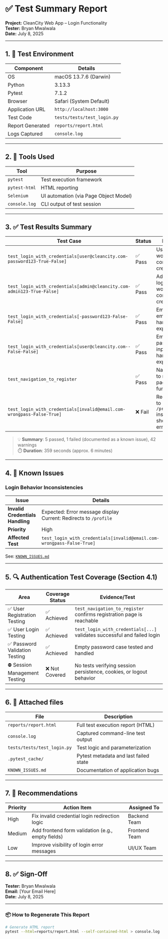 # ✅ Test Summary Report

**Project:** CleanCity Web App – Login Functionality  
**Tester:** Bryan Mwalwala  
**Date:** July 8, 2025  

---

## 1. 🔧 Test Environment

| Component           | Details                                |
|---------------------|----------------------------------------|
| OS                  | macOS 13.7.6 (Darwin)                  |
| Python              | 3.13.3                                 |
| Pytest              | 7.1.2                                  |
| Browser             | Safari (System Default)                |
| Application URL     | `http://localhost:3000`                |
| Test Code           | `tests/tests/test_login.py`            |
| Report Generated    | `reports/report.html`                  |
| Logs Captured       | `console.log`                          |

---

## 2. 🧪 Tools Used

| Tool              | Purpose                                |
|-------------------|----------------------------------------|
| `pytest`          | Test execution framework               |
| `pytest-html`     | HTML reporting                         |
| `Selenium`        | UI automation (via Page Object Model)  |
| `console.log`     | CLI output of test session             |

---

## 3. ✅ Test Results Summary

| Test Case                                                                 | Status  | Notes                                                |
|---------------------------------------------------------------------------|---------|------------------------------------------------------|
| `test_login_with_credentials[user@cleancity.com-password123-True-False]` | ✅ Pass | User login works with correct credentials            |
| `test_login_with_credentials[admin@cleancity.com-admin123-True-False]`   | ✅ Pass | Admin login works with correct credentials           |
| `test_login_with_credentials[-password123-False-False]`                  | ✅ Pass | Empty email input handled as expected                |
| `test_login_with_credentials[user@cleancity.com--False-False]`           | ✅ Pass | Empty password input handled as expected             |
| `test_navigation_to_register`                                            | ✅ Pass | Navigation to register page is functional            |
| `test_login_with_credentials[invalid@email.com-wrongpass-False-True]`    | ❌ Fail | Redirects to `/profile` instead of showing error     |

> 💡 **Summary**: 5 passed, 1 failed (documented as a known issue), 42 warnings  
> ⏱️ **Duration**: 359 seconds (approx. 6 minutes)

---

## 4. 🚨 Known Issues

### Login Behavior Inconsistencies

| Issue                             | Details                                                                 |
|----------------------------------|-------------------------------------------------------------------------|
| **Invalid Credentials Handling** | Expected: Error message display<br>Current: Redirects to `/profile`     |
| **Priority**                     | High                                                                   |
| **Affected Test**                | `test_login_with_credentials[invalid@email.com-wrongpass-False-True]` |

See: [`KNOWN_ISSUES.md`](./KNOWN_ISSUES.md)

---

## 5. 🔍 Authentication Test Coverage (Section 4.1)

| Area                            | Coverage Status | Evidence/Test                           |
|----------------------------------|------------------|------------------------------------------|
| ✅ User Registration Testing     | ✅ Achieved      | `test_navigation_to_register` confirms registration page is reachable |
| ✅ User Login Testing           | ✅ Achieved      | `test_login_with_credentials[...]` validates successful and failed login |
| ✅ Password Validation Testing  | ✅ Achieved      | Empty password case tested and handled   |
| ⛔ Session Management Testing    | ❌ Not Covered   | No tests verifying session persistence, cookies, or logout behavior |

---

## 6. 📁 Attached files

| File                         | Description                              |
|------------------------------|------------------------------------------|
| `reports/report.html`        | Full test execution report (HTML)        |
| `console.log`                | Captured command-line test output        |
| `tests/tests/test_login.py`  | Test logic and parameterization          |
| `.pytest_cache/`             | Pytest metadata and last failed state    |
| `KNOWN_ISSUES.md`            | Documentation of application bugs        |

---

## 7. 📌 Recommendations

| Priority | Action Item                                      | Assigned To    |
|----------|--------------------------------------------------|----------------|
| High     | Fix invalid credential login redirection logic   | Backend Team   |
| Medium   | Add frontend form validation (e.g., empty fields)| Frontend Team  |
| Low      | Improve visibility of login error messages        | UI/UX Team     |

---

## 8. ✅ Sign-Off

**Tester:** Bryan Mwalwala  
**Email:** [Your Email Here]  
**Date:** July 8, 2025

---

### 📦 How to Regenerate This Report

```bash
# Generate HTML report
pytest --html=reports/report.html --self-contained-html > console.log
